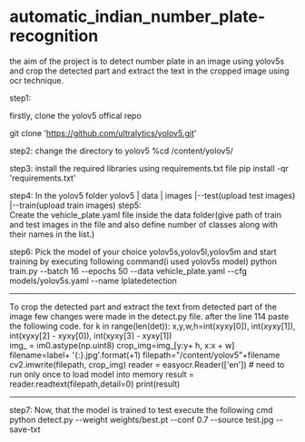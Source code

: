 # automatic_indian_number_plate-recognition
the aim of the project is to detect number plate in an image using yolov5s and crop the detected part and extract the text in the cropped image using ocr technique.

step1:

firstly, clone the yolov5 offical repo

git clone 'https://github.com/ultralytics/yolov5.git'

step2:
change the directory to yolov5
%cd  /content/yolov5/


step3:
install the required libraries using requirements.txt file 
pip install -qr 'requirements.txt' 

step4:
In the yolov5 folder yolov5
                        |
                        data
                        |
                        images
                        |--test(upload test images)
                        |--train(upload train images)
step5:                        
Create the vehicle_plate.yaml file inside the data folder(give path of train and test images in the file and also define number of classes along with their names in the list.)
        
step6: 
Pick the model of your choice yolov5s,yolov5l,yolov5m and start training by executing following command(i used yolov5s model) 
python train.py --batch 16 --epochs 50 --data vehicle_plate.yaml  --cfg models/yolov5s.yaml --name lplatedetection

__________________________________________________________________________________________________________________________________________________
To crop the detected part and extract the text from detected part of the image few changes were made in the detect.py file.
after the line 114 paste the following code.
for k in range(len(det)):
    x,y,w,h=int(xyxy[0]), int(xyxy[1]), int(xyxy[2] - xyxy[0]), int(xyxy[3] - xyxy[1])                   
    img_ = im0.astype(np.uint8)
    crop_img=img_[y:y+ h, x:x + w]                          
    filename=label+ '{:}.jpg'.format(+1)
    filepath="/content/yolov5"+filename
    cv2.imwrite(filepath, crop_img)
    reader = easyocr.Reader(['en']) # need to run only once to load model into memory
    result = reader.readtext(filepath,detail=0)
    print(result) 
___________________________________________________________________________________________________________________________________________________

step7:
Now, that the model is trained to test execute the following cmd
python detect.py --weight weights/best.pt --conf 0.7 --source test.jpg --save-txt



